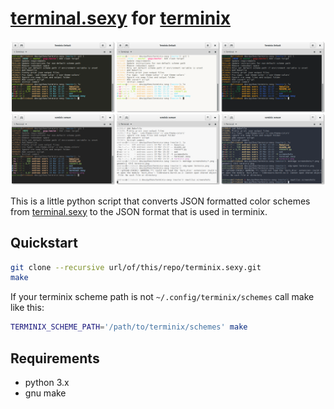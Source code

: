 # [terminal.sexy](http://terminal.sexy/) for [terminix](https://github.com/gnunn1/terminix)

![terminix-preview](terminix-preview.png)

This is a little python script that converts JSON formatted color schemes from [terminal.sexy](http://terminal.sexy/) to the JSON format that is used in terminix.

## Quickstart

```sh
git clone --recursive url/of/this/repo/terminix.sexy.git
make
```

If your terminix scheme path is not `~/.config/terminix/schemes` call make like this:

```sh
TERMINIX_SCHEME_PATH='/path/to/terminix/schemes' make
```

## Requirements

- python 3.x
- gnu make
